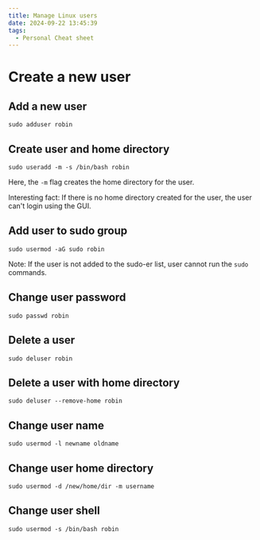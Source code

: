 ```yaml
---
title: Manage Linux users
date: 2024-09-22 13:45:39
tags:
  - Personal Cheat sheet
---
```



# Create a new user

## Add a new user

```shell
sudo adduser robin
```

## Create user and home directory

```shell
sudo useradd -m -s /bin/bash robin
```

Here, the `-m` flag creates the home directory for the user.

Interesting fact: If there is no home directory created for the user, the user can't login using the GUI.


## Add user to sudo group

```shell
sudo usermod -aG sudo robin
```

Note: If the user is not added to the sudo-er list, user cannot run the `sudo` commands.

## Change user password

```shell
sudo passwd robin
```

## Delete a user

```shell
sudo deluser robin
```

## Delete a user with home directory

```shell
sudo deluser --remove-home robin
```

## Change user name

```shell
sudo usermod -l newname oldname
```

## Change user home directory

```shell
sudo usermod -d /new/home/dir -m username
```

## Change user shell

```shell
sudo usermod -s /bin/bash robin
```


